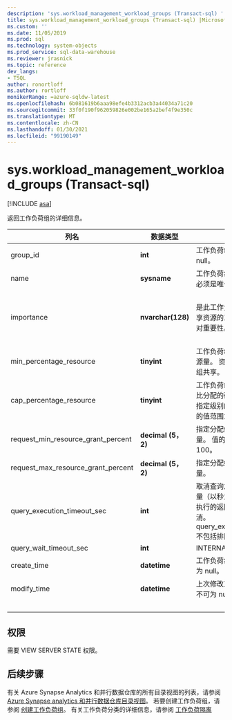 ```yaml
---
description: 'sys.workload_management_workload_groups (Transact-sql) '
title: sys.workload_management_workload_groups (Transact-sql) |Microsoft Docs
ms.custom: ''
ms.date: 11/05/2019
ms.prod: sql
ms.technology: system-objects
ms.prod_service: sql-data-warehouse
ms.reviewer: jrasnick
ms.topic: reference
dev_langs:
- TSQL
author: ronortloff
ms.author: rortloff
monikerRange: =azure-sqldw-latest
ms.openlocfilehash: 6b081619b6aaa98efe4b3312acb3a44034a71c20
ms.sourcegitcommit: 33f0f190f962059826e002be165a2bef4f9e350c
ms.translationtype: MT
ms.contentlocale: zh-CN
ms.lasthandoff: 01/30/2021
ms.locfileid: "99190149"
---
```

# <a name="sysworkload_management_workload_groups-transact-sql"></a>sys.workload_management_workload_groups (Transact-sql) 

[!INCLUDE [asa](../../includes/applies-to-version/asa.md)]

 返回工作负荷组的详细信息。  
  
|列名|数据类型|说明|范围|  
|-----------------|---------------|-----------------|-----------|
|group_id|**int**|工作负荷组的唯一 ID。 不可为 null。||
|name|**sysname**|工作负荷组的名称。 对于实例必须是唯一的。  不可为 null。||
|importance|**nvarchar(128)**|是此工作负荷组中的请求与共享资源的工作负荷组之间的相对重要性。 不可为 null。|low、below_normal、normal (默认) 、above_normal、高||
|min_percentage_resource|**tinyint**|工作负荷组中的请求的保证资源量。 资源不与其他工作负荷组共享。 不可为 null。||
|cap_percentage_resource|**tinyint**|工作负荷组中请求的资源百分比分配的硬上限。 限制分配给指定级别的最大资源数。 允许的值范围为 1 到 100。||
|request_min_resource_grant_percent|**decimal (5，2)**|指定分配给请求的最小资源量。 值的允许范围是从0.75 到100。||
|request_max_resource_grant_percent |**decimal (5，2)**|指定分配给请求的最大资源量。||
|query_execution_timeout_sec|**int**|取消查询之前允许的执行时间量（以秒为单位）。  查询在达到执行的返回阶段后，便无法取消。  query_execution_timeout_sec 不包括排队所用的时间。|
|query_wait_timeout_sec|**int**|INTERNAL||
|create_time|**datetime**|工作负荷组的创建时间。 不可为 null。||
modify_time|**datetime**|上次修改工作负荷组的时间。 不可为 null。||
|&nbsp;||||
  
## <a name="permissions"></a>权限

需要 VIEW SERVER STATE 权限。

## <a name="next-steps"></a>后续步骤

 有关 Azure Synapse Analytics 和并行数据仓库的所有目录视图的列表，请参阅 [Azure Synapse analytics 和并行数据仓库目录视图](../../relational-databases/system-catalog-views/sql-data-warehouse-and-parallel-data-warehouse-catalog-views.md)。 若要创建工作负荷组，请参阅 [创建工作负荷组](../../t-sql/statements/create-workload-group-transact-sql.md)。 有关工作负荷分类的详细信息，请参阅 [工作负荷隔离](/azure/sql-data-warehouse/sql-data-warehouse-workload-isolation)
